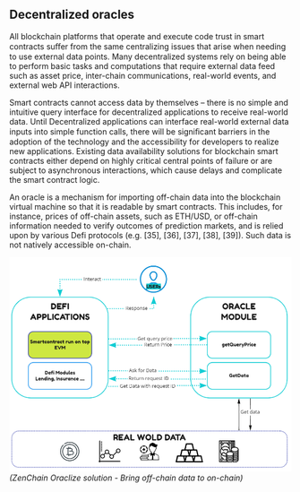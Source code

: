 ## Decentralized oracles 

All blockchain platforms that operate and execute code trust in smart contracts suﬀer from the same centralizing issues that arise when needing to use external data points. Many decentralized systems rely on being able to perform basic tasks and computations that require external data feed such as asset price, inter-chain communications, real-world events, and external web API interactions.

Smart contracts cannot access data by themselves – there is no simple and intuitive query interface for decentralized applications to receive real-world data. Until Decentralized applications can interface real-world external data inputs into simple function calls, there will be signiﬁcant barriers in the adoption of the technology and the accessibility for developers to realize new applications. Existing data availability solutions for blockchain smart contracts either depend on highly critical central points of failure or are subject to asynchronous interactions, which cause delays and complicate the smart contract logic.

An oracle is a mechanism for importing off-chain data into the blockchain virtual machine so that it is readable by smart contracts. This includes, for instance, prices of off-chain assets, such as ETH/USD, or off-chain information needed to verify outcomes of prediction markets, and is relied upon by various Defi protocols (e.g. [35], [36], [37], [38], [39]). Such data is not natively accessible on-chain.

![Oracle](./../assets/oracle.png)
_(ZenChain Oraclize solution - Bring off-chain data to on-chain)_
